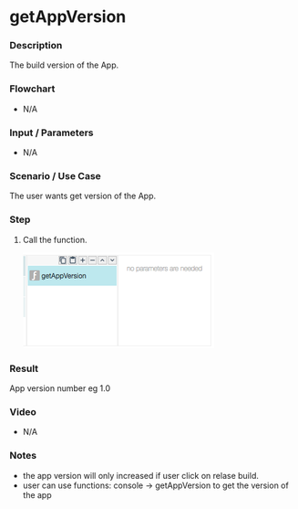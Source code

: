 # getAppVersion

### Description

The build version of the App.

### Flowchart

- N/A

### Input / Parameters

- N/A

### Scenario / Use Case

The user wants get version of the App.

### Step

1. Call the function.

    ![](getAppVersion-step-1.png?raw=true)

### Result

App version number eg 1.0

### Video

- N/A
<!--[![Video](http://i.imgur.com/Ot5DWAW.png)](https://youtu.be/StTqXEQ2l-Y?t=35s)-->

### Notes
- the app version will only increased if user click on relase build. 
- user can use functions: console -> getAppVersion to get the version of the app